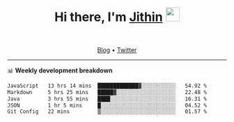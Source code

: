 <h1 align="center">Hi there, I'm <a href="https://jithset.github.io/" target="_blank">Jithin</a> <img
src="https://github.com/blackcater/blackcater/raw/main/images/Hi.gif" height="32" /></h1>

<br />

<p align="center">
  <a href="https://jithset.github.io">Blog</a> •
  <a href="https://twitter.com/jithset">Twitter</a>
</p>

---

📊 **Weekly development breakdown**

<!--START_SECTION:waka-->

```txt
JavaScript   13 hrs 14 mins  █████████████▓░░░░░░░░░░░   54.92 %
Markdown     5 hrs 25 mins   █████▓░░░░░░░░░░░░░░░░░░░   22.48 %
Java         3 hrs 55 mins   ████░░░░░░░░░░░░░░░░░░░░░   16.31 %
JSON         1 hr 5 mins     █░░░░░░░░░░░░░░░░░░░░░░░░   04.52 %
Git Config   22 mins         ▒░░░░░░░░░░░░░░░░░░░░░░░░   01.57 %
```

<!--END_SECTION:waka-->

